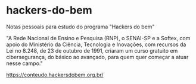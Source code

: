 # hackers-do-bem
 
Notas pessoais para estudo do programa "Hackers do bem"

"A Rede Nacional de Ensino e Pesquisa (RNP), o SENAI-SP e a Softex, com apoio do Ministério da Ciência, Tecnologia e Inovações, com recursos da Lei no 8.248, de 23 de outubro de 1991, criaram um curso gratuito em cibersegurança, do básico ao avançado, para quem quer começar a atuar nesse campo." 

https://conteudo.hackersdobem.org.br/
